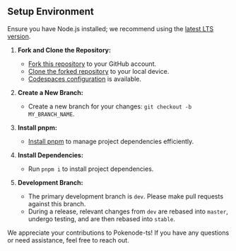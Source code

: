 ## Setup Environment

Ensure you have Node.js installed; we recommend using the [latest LTS version](https://nodejs.org/).

1. **Fork and Clone the Repository:**
   - [Fork this repository](https://help.github.com/articles/fork-a-repo/) to your GitHub account.
   - [Clone the forked repository](https://help.github.com/articles/cloning-a-repository/) to your local device.
   - [Codespaces configuration](https://github.com/Gabb-c/pokenode-ts/tree/main/.devcontainer) is available.

2. **Create a New Branch:**
   - Create a new branch for your changes: `git checkout -b MY_BRANCH_NAME`.

3. **Install pnpm:**
   - [Install pnpm](https://pnpm.io/installation) to manage project dependencies efficiently.

4. **Install Dependencies:**
   - Run `pnpm i` to install project dependencies.

5. **Development Branch:**
   - The primary development branch is `dev`. Please make pull requests against this branch.
   - During a release, relevant changes from `dev` are rebased into `master`, undergo testing, and are then rebased into `stable`.

We appreciate your contributions to Pokenode-ts! If you have any questions or need assistance, feel free to reach out.
